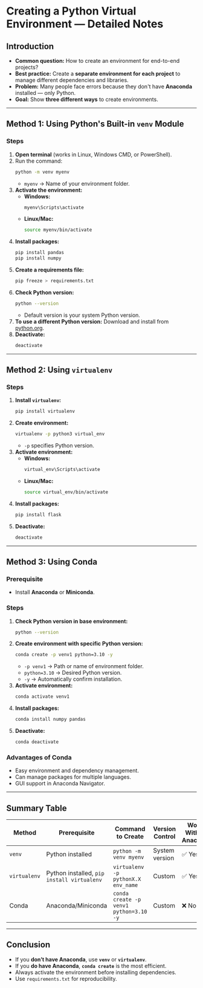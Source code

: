 # Creating a Python Virtual Environment — Detailed Notes

## Introduction
- **Common question:** How to create an environment for end-to-end projects?
- **Best practice:** Create a **separate environment for each project** to manage different dependencies and libraries.
- **Problem:** Many people face errors because they don't have **Anaconda** installed — only Python.
- **Goal:** Show **three different ways** to create environments.

---

## **Method 1: Using Python's Built-in `venv` Module**

### Steps
1. **Open terminal** (works in Linux, Windows CMD, or PowerShell).
2. Run the command:
   ```bash
   python -m venv myenv
   ```
   - `myenv` → Name of your environment folder.
3. **Activate the environment:**
   - **Windows:**
     ```bash
     myenv\Scripts\activate
     ```
   - **Linux/Mac:**
     ```bash
     source myenv/bin/activate
     ```
4. **Install packages:**
   ```bash
   pip install pandas
   pip install numpy
   ```
5. **Create a requirements file:**
   ```bash
   pip freeze > requirements.txt
   ```
6. **Check Python version:**
   ```bash
   python --version
   ```
   - Default version is your system Python version.
7. **To use a different Python version:** Download and install from [python.org](https://www.python.org/).
8. **Deactivate:**
   ```bash
   deactivate
   ```

---

## **Method 2: Using `virtualenv`**

### Steps
1. **Install `virtualenv`:**
   ```bash
   pip install virtualenv
   ```
2. **Create environment:**
   ```bash
   virtualenv -p python3 virtual_env
   ```
   - `-p` specifies Python version.
3. **Activate environment:**
   - **Windows:**
     ```bash
     virtual_env\Scripts\activate
     ```
   - **Linux/Mac:**
     ```bash
     source virtual_env/bin/activate
     ```
4. **Install packages:**
   ```bash
   pip install flask
   ```
5. **Deactivate:**
   ```bash
   deactivate
   ```

---

## **Method 3: Using Conda**

### Prerequisite
- Install **Anaconda** or **Miniconda**.

### Steps
1. **Check Python version in base environment:**
   ```bash
   python --version
   ```
2. **Create environment with specific Python version:**
   ```bash
   conda create -p venv1 python=3.10 -y
   ```
   - `-p venv1` → Path or name of environment folder.
   - `python=3.10` → Desired Python version.
   - `-y` → Automatically confirm installation.
3. **Activate environment:**
   ```bash
   conda activate venv1
   ```
4. **Install packages:**
   ```bash
   conda install numpy pandas
   ```
5. **Deactivate:**
   ```bash
   conda deactivate
   ```

### Advantages of Conda
- Easy environment and dependency management.
- Can manage packages for multiple languages.
- GUI support in Anaconda Navigator.

---

## **Summary Table**

| Method        | Prerequisite        | Command to Create | Version Control | Works Without Anaconda |
|--------------|--------------------|-------------------|----------------|------------------------|
| `venv`       | Python installed    | `python -m venv myenv` | System version | ✅ Yes |
| `virtualenv` | Python installed, `pip install virtualenv` | `virtualenv -p pythonX.X env_name` | Custom | ✅ Yes |
| Conda        | Anaconda/Miniconda  | `conda create -p venv1 python=3.10 -y` | Custom | ❌ No |

---

## **Conclusion**
- If you **don’t have Anaconda**, use **`venv`** or **`virtualenv`**.
- If you **do have Anaconda**, **`conda create`** is the most efficient.
- Always activate the environment before installing dependencies.
- Use `requirements.txt` for reproducibility.

